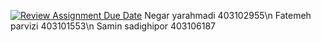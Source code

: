 [![Review Assignment Due Date](https://classroom.github.com/assets/deadline-readme-button-22041afd0340ce965d47ae6ef1cefeee28c7c493a6346c4f15d667ab976d596c.svg)](https://classroom.github.com/a/iDQJgb-p)
Negar yarahmadi 403102955\n
Fatemeh parvizi 403101553\n
Samin sadighipor 403106187

